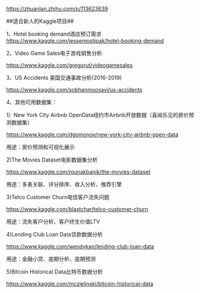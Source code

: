 https://zhuanlan.zhihu.com/p/113623639

##适合新人的Kaggle项目##

1、Hotel booking demand酒店预订需求
https://www.kaggle.com/jessemostipak/hotel-booking-demand

2、Video Game Sales电子游戏销售分析

https://www.kaggle.com/gregorut/videogamesales

3、US Accidents 美国交通事故分析(2016-2019)

https://www.kaggle.com/sobhanmoosavi/us-accidents

4、其他可用数据集：

1）New York City Airbnb OpenData纽约市Airbnb开放数据（喜闻乐见的房价预测数据集）

https://www.kaggle.com/dgomonov/new-york-city-airbnb-open-data

用途：房价预测和可视化展示


2)The Movies Dataset电影数据集分析

https://www.kaggle.com/rounakbanik/the-movies-dataset

用途：多表关联、评分排序、收入分析、推荐引擎


3)Telco Customer Churn电信客户流失问题

https://www.kaggle.com/blastchar/telco-customer-churn

用途：流失客户分析、客户终生价值LTV


4)Lending Club Loan Data贷款数据分析

https://www.kaggle.com/wendykan/lending-club-loan-data

用途：金融小贷、逾期分析、逾期预测


5)Bitcoin Historical Data比特币数据分析

https://www.kaggle.com/mczielinski/bitcoin-historical-data
